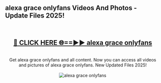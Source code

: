 <h2>alexa grace onlyfans Videos And Photos - Update Files 2025!</h2>
<br>
<div align="center">
<h2><a href="https://linkcuts.com/hfmhzwbr" rel="nofollow">🔴 CLICK HERE 🌐==►► alexa grace onlyfans</a></h2>
<br>
Get alexa grace onlyfans and all content. Now you can access all videos and pictures of alexa grace onlyfans. New Updated Files 2025!
<br>
<br>
<a href="https://linkcuts.com/hfmhzwbr" rel="nofollow" data-target="animated-image.originalLink"><img src="https://i.ibb.co.com/WyWwxjT/player-gif2.gif" alt="alexa grace onlyfans" style="max-width: 100%; display: inline-block;" data-target="animated-image.originalImage"></a>
</div>
<br>